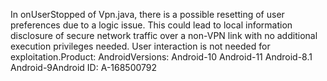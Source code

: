 In onUserStopped of Vpn.java, there is a possible resetting of user preferences due to a logic issue. This could lead to local information disclosure of secure network traffic over a non-VPN link with no additional execution privileges needed. User interaction is not needed for exploitation.Product: AndroidVersions: Android-10 Android-11 Android-8.1 Android-9Android ID: A-168500792